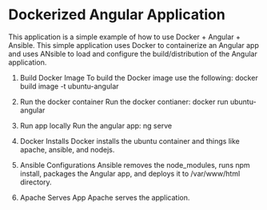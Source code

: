 # Dockerized Angular Application

This application is a simple example of how to use Docker + Angular + Ansible. This simple application uses Docker to containerize an Angular app and uses ANsible to load and configure the build/distribution of the Angular application.

1. Build Docker Image
To build the Docker image use the following: docker build image -t ubuntu-angular

2. Run the docker container
Run the docker contianer: docker run ubuntu-angular

3. Run app locally
Run the angular app: ng serve

4. Docker Installs
Docker installs the ubuntu container and things like apache, ansible, and nodejs.

5. Ansible Configurations
Ansible removes the node_modules, runs npm install, packages the Angular app, and deploys it to /var/www/html directory.

6. Apache Serves App
Apache serves the application.
